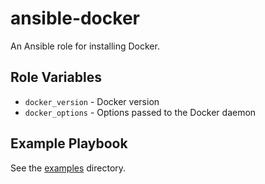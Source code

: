 # ansible-docker

An Ansible role for installing Docker.

## Role Variables

- `docker_version` - Docker version
- `docker_options` - Options passed to the Docker daemon

## Example Playbook

See the [examples](./examples/) directory.

